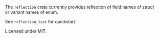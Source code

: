 The `reflection` crate currently provides reflection of field names of struct or variant names of enum.

See `reflection_test` for quickstart.

Licensed under MIT.
